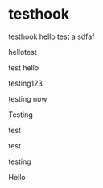 testhook
========

testhook
hello
test
a
sdfaf

hellotest


test
hello

testing123

testing
now

Testing

test

test

testing

Hello
